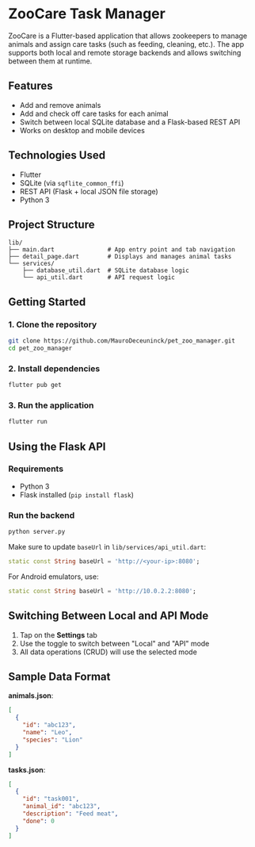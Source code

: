 
# ZooCare Task Manager
ZooCare is a Flutter-based application that allows zookeepers to manage animals and assign care tasks (such as feeding, cleaning, etc.). The app supports both local and remote storage backends and allows switching between them at runtime.

## Features
- Add and remove animals
- Add and check off care tasks for each animal
- Switch between local SQLite database and a Flask-based REST API
- Works on desktop and mobile devices

## Technologies Used
- Flutter
- SQLite (via `sqflite_common_ffi`)
- REST API (Flask + local JSON file storage)
- Python 3

## Project Structure
```
lib/
├── main.dart               # App entry point and tab navigation
├── detail_page.dart        # Displays and manages animal tasks
└── services/
    ├── database_util.dart  # SQLite database logic
    └── api_util.dart       # API request logic
```

## Getting Started

### 1. Clone the repository
```bash
git clone https://github.com/MauroDeceuninck/pet_zoo_manager.git
cd pet_zoo_manager
```

### 2. Install dependencies
```bash
flutter pub get
```

### 3. Run the application
```bash
flutter run
```

## Using the Flask API

### Requirements
* Python 3
* Flask installed (`pip install flask`)

### Run the backend
```bash
python server.py
```

Make sure to update `baseUrl` in `lib/services/api_util.dart`:
```dart
static const String baseUrl = 'http://<your-ip>:8080';
```

For Android emulators, use:

```dart
static const String baseUrl = 'http://10.0.2.2:8080';
```

## Switching Between Local and API Mode
1. Tap on the **Settings** tab
2. Use the toggle to switch between "Local" and "API" mode
3. All data operations (CRUD) will use the selected mode

## Sample Data Format

**animals.json**:
```json
[
  {
    "id": "abc123",
    "name": "Leo",
    "species": "Lion"
  }
]
```

**tasks.json**:
```json
[
  {
    "id": "task001",
    "animal_id": "abc123",
    "description": "Feed meat",
    "done": 0
  }
]
```
